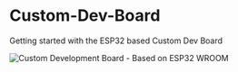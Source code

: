 # Custom-Dev-Board
Getting started with the ESP32 based Custom Dev Board     

![Custom Development Board - Based on ESP32 WROOM ]()
